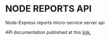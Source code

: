 # NODE REPORTS API #

Node-Express reports micro-service server api

API documentation published at this [link.](https://documenter.getpostman.com/view/457939/collection/RW89Lpiy)

